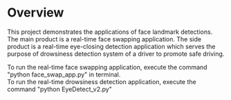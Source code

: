 # Overview
This project demonstrates the applications of face landmark detections. 
The main product is a real-time face swapping application. 
The side product is a real-time eye-closing detection application which serves the purpose of drowsiness detection system of a driver to promote safe driving. </br>

To run the real-time face swapping application, execute the command "python face_swap_app.py" in terminal. </br>
To run the real-time drowsiness detection application, execute the command "python EyeDetect_v2.py" </br>

